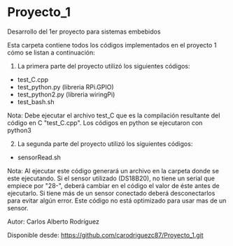 # Proyecto_1
Desarrollo del 1er proyecto para sistemas embebidos

Esta carpeta contiene todos los códigos implementados en el proyecto 1
cómo se listan a continuación:

1. La primera parte del proyecto utilizó los siguientes códigos:

  + test_C.cpp
  + test_python.py (libreria RPi.GPIO)
  + test_python2.py (libreria wiringPi)
  + test_bash.sh

  Nota: Debe ejecutar el archivo test_C que es la compilación resultante 
	del código en C "test_C.cpp".
	Los códigos en python se ejecutaron con python3

2. La segunda parte del proyecto utilizó los siguientes códigos:

  + sensorRead.sh

  Nota: Al ejecutar este código generará un archivo en la carpeta donde se 
	este ejecutando. Si el sensor utilizado (DS18B20), no tiene un 
	serial que empiece por "28-", deberá cambiar en el código el valor 
	de éste antes de ejecutarlo.
	Si tiene más de un sensor conectado deberá desconectarlos para 
	evitar algún error. Este código no está optimizado para usar mas 
	de un sensor.


Autor:             Carlos Alberto Rodríguez

Disponible desde:  https://github.com/carodriguezc87/Proyecto_1.git
